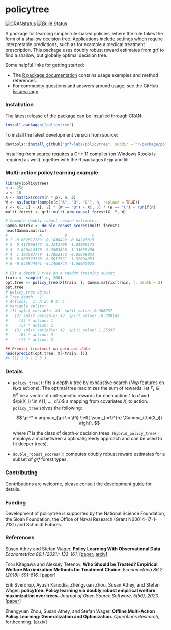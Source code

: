 # policytree

[![CRANstatus](https://www.r-pkg.org/badges/version/policytree)](https://cran.r-project.org/package=policytree)
[![Build Status](https://dev.azure.com/grf-labs/grf/_apis/build/status/grf-labs.policytree?branchName=master)](https://dev.azure.com/grf-labs/grf/_build/latest?definitionId=1&branchName=master)

A package for learning simple rule-based policies, where the rule takes the form of a shallow decision tree. Applications include settings which require interpretable predictions, such as for example a medical treatment prescription. This package uses doubly robust reward estimates from [grf](https://github.com/grf-labs/grf) to find a shallow, but globally optimal decision tree.

Some helpful links for getting started:

* The [R package documentation](https://grf-labs.github.io/policytree/) contains usage examples and method references.
* For community questions and answers around usage, see the GitHub [issues page](https://github.com/grf-labs/policytree/issues).


### Installation

The latest release of the package can be installed through CRAN:

```R
install.packages("policytree")
```

To install the latest development version from source:

```R
devtools::install_github("grf-labs/policytree", subdir = "r-package/policytree")
```

Installing from source requires a C++ 11 compiler (on Windows Rtools is required as well) together with the R packages
`Rcpp` and `BH`.

### Multi-action policy learning example
```r
library(policytree)
n <- 250
p <- 10
X <- matrix(rnorm(n * p), n, p)
W <- as.factor(sample(c("A", "B", "C"), n, replace = TRUE))
Y <- X[, 1] + X[, 2] * (W == "B") + X[, 3] * (W == "C") + runif(n)
multi.forest <- grf::multi_arm_causal_forest(X, Y, W)

# Compute doubly robust reward estimates.
Gamma.matrix <- double_robust_scores(multi.forest)
head(Gamma.matrix)
#              A          B           C
# 1 -0.002612209 -0.1438422 -0.04243015
# 2  0.417066177  0.4212708  1.04000173
# 3  2.020414370  0.3963890  1.33038496
# 4  1.193587749  1.7862142 -0.05668051
# 5  0.808323778  0.5017521  1.52094053
# 6 -0.045844471 -0.1460745 -1.56055025

# Fit a depth 2 tree on a random training subset.
train <- sample(1:n, 200)
opt.tree <- policy_tree(X[train, ], Gamma.matrix[train, ], depth = 2)
opt.tree
# policy_tree object
# Tree depth:  2
# Actions:  1: A 2: B 3: C
# Variable splits:
# (1) split_variable: X3  split_value: 0.368037
#   (2) split_variable: X2  split_value: -0.098143
#     (4) * action: 1
#     (5) * action: 2
#   (3) split_variable: X2  split_value: 1.25697
#     (6) * action: 3
#     (7) * action: 2

## Predict treatment on held out data
head(predict(opt.tree, X[-train, ]))
#> [1] 2 3 1 2 3 3
```

### Details
* `policy_tree()`: fits a depth _k_ tree by exhaustive search (_Nxp_ features on _Nxd_ actions). The optimal tree maximizes the sum of rewards: let $\Gamma_i \in \mathbb R^d$ be a vector of unit-specific rewards for each action 1 to $d$ and $\pi(X_i) \in \\{1, ..., d\\}$ a mapping from covariates $X_i$ to action. `policy_tree` solves the following: 
  
  $$
  \pi^* = argmax_{\pi \in \Pi} \left[ \sum_{i=1}^{n} \Gamma_i(\pi(X_i)) \right],
  $$
  
  where $\Pi$ is the class of depth-_k_ decision trees. (`hybrid_policy_tree()` employs a mix between a optimal/greedy approach and can be used to fit deeper trees).
* `double_robust_scores()`: computes doubly robust reward estimates for a subset of _grf_ forest types.

### Contributing

Contributions are welcome, please consult the [development guide](https://github.com/grf-labs/policytree/blob/master/DEVELOPING.md) for details.

### Funding

Development of policytree is supported by the National Science Foundation, the Sloan Foundation, the Office of Naval Research (Grant N00014-17-1-2131) and Schmidt Futures.

### References

Susan Athey and Stefan Wager.
<b>Policy Learning With Observational Data.</b> <i>Econometrica 89.1 (2021): 133-161.</i>
[<a href="https://onlinelibrary.wiley.com/doi/abs/10.3982/ECTA15732">paper</a>,
<a href="https://arxiv.org/abs/1702.02896">arxiv</a>]

Toru Kitagawa and Aleksey Tetenov.
<b>Who Should be Treated? Empirical Welfare Maximization Methods for Treatment Choice.</b> <i>Econometrica 86.2 (2018): 591-616.</i>
[<a href="https://onlinelibrary.wiley.com/doi/abs/10.3982/ECTA13288">paper</a>]

Erik Sverdrup, Ayush Kanodia, Zhengyuan Zhou, Susan Athey, and Stefan Wager.
<b>policytree: Policy learning via doubly robust empirical welfare maximization over trees.</b> <i>Journal of Open Source Software, 5(50), 2020.</i>
[<a href="https://joss.theoj.org/papers/10.21105/joss.02232">paper</a>]

Zhengyuan Zhou, Susan Athey, and Stefan Wager.
<b>Offline Multi-Action Policy Learning: Generalization and Optimization.</b> <i> Operations Research</i>, forthcoming.
[<a href="https://arxiv.org/abs/1810.04778">arxiv</a>]
